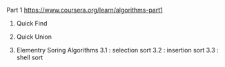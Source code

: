 Part 1
https://www.coursera.org/learn/algorithms-part1

1. Quick Find
2. Quick Union


3. Elementry Soring Algorithms
    3.1 : selection sort
    3.2 : insertion sort
    3.3 : shell sort